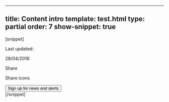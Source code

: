 ---
title: Content intro
template: test.html
type: partial
order: 7
show-snippet: true
------------------
[snippet]
<!--intro-->
<div class="wrapper content--intro">
    <div class="col-wrap">
        <div class="wrapper">
            <!--fixed sidebar menu-->
            <div class="col col--fluid-3 padding-top--6" id="sidebar-width">
                <div class="content--tile-signup" id="sidebar">
                    <p>Last updated:</p>
                    <p class="bold">28/04/2016</p>
                    <div class="share">
                        <p>Share</p>
                        <p>Share icons</p></div>
                    <div class="font-size--small">
                        <button class="btn btn--content">Sign up for
                            news and alerts
                        </button>
                    </div>
                </div>
            </div>
            <div class="col col--fluid-sm-12 col--fluid-10 padding-top--6">
                <img src="../assets/img/fsa-news-hero1.png" alt="" class="img-responsive">
            </div>
        </div>
    </div>
</div>
[/snippet]

